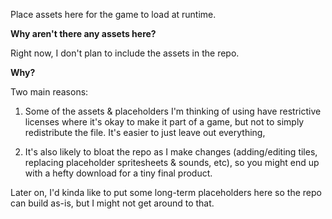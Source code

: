 Place assets here for the game to load at runtime.


**Why aren't there any assets here?**

Right now, I don't plan to include the assets in the repo. 

**Why?**

Two main reasons:

1. Some of the assets & placeholders I'm thinking of using have restrictive licenses where it's okay to make it part of a game, but not to simply redistribute the file. It's easier to just leave out everything,

2. It's also likely to bloat the repo as I make changes (adding/editing tiles, replacing placeholder spritesheets & sounds, etc), so you might end up with a hefty download for a tiny final product.

Later on, I'd kinda like to put some long-term placeholders here so the repo can build as-is, but I might not get around to that.


